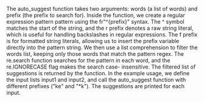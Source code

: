 The auto_suggest function takes two arguments: words (a list of words) and prefix (the prefix to search for).
Inside the function, we create a regular expression pattern pattern using the fr"^{prefix}" syntax. The ^ symbol matches the start of the string, and the r prefix denotes a raw string literal, which is useful for handling backslashes in regular expressions. The f prefix is for formatted string literals, allowing us to insert the prefix variable directly into the pattern string.
We then use a list comprehension to filter the words list, keeping only those words that match the pattern regex. The re.search function searches for the pattern in each word, and the re.IGNORECASE flag makes the search case- insensitive.
The filtered list of suggestions is returned by the function.
In the example usage, we define the input lists input1 and input2, and call the auto_suggest function with different prefixes ("ke" and "*k").
The suggestions are printed for each input.
